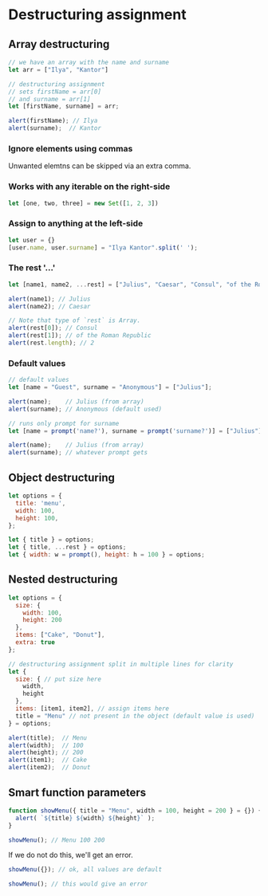 # Destructuring assignment

## Array destructuring

```js
// we have an array with the name and surname
let arr = ["Ilya", "Kantor"]

// destructuring assignment
// sets firstName = arr[0]
// and surname = arr[1]
let [firstName, surname] = arr;

alert(firstName); // Ilya
alert(surname);  // Kantor
```

### Ignore elements using commas

Unwanted elemtns can be skipped via an extra comma.

### Works with any iterable on the right-side

```js
let [one, two, three] = new Set([1, 2, 3])
```

### Assign to anything at the left-side

```js
let user = {}
[user.name, user.surname] = "Ilya Kantor".split(' ');
```

### The rest '...'

```js
let [name1, name2, ...rest] = ["Julius", "Caesar", "Consul", "of the Roman Republic"];

alert(name1); // Julius
alert(name2); // Caesar

// Note that type of `rest` is Array.
alert(rest[0]); // Consul
alert(rest[1]); // of the Roman Republic
alert(rest.length); // 2
```

### Default values

```js
// default values
let [name = "Guest", surname = "Anonymous"] = ["Julius"];

alert(name);    // Julius (from array)
alert(surname); // Anonymous (default used)
```

```js
// runs only prompt for surname
let [name = prompt('name?'), surname = prompt('surname?')] = ["Julius"];

alert(name);    // Julius (from array)
alert(surname); // whatever prompt gets
```

## Object destructuring

```js
let options = {
  title: 'menu',
  width: 100,
  height: 100,
};

let { title } = options;
let { title, ...rest } = options;
let { width: w = prompt(), height: h = 100 } = options;
```

## Nested destructuring

```js
let options = {
  size: {
    width: 100,
    height: 200
  },
  items: ["Cake", "Donut"],
  extra: true
};

// destructuring assignment split in multiple lines for clarity
let {
  size: { // put size here
    width,
    height
  },
  items: [item1, item2], // assign items here
  title = "Menu" // not present in the object (default value is used)
} = options;

alert(title);  // Menu
alert(width);  // 100
alert(height); // 200
alert(item1);  // Cake
alert(item2);  // Donut
```

## Smart function parameters

```js
function showMenu({ title = "Menu", width = 100, height = 200 } = {}) {
  alert( `${title} ${width} ${height}` );
}

showMenu(); // Menu 100 200
```

If we do not do this, we'll get an error.
```js
showMenu({}); // ok, all values are default

showMenu(); // this would give an error
```